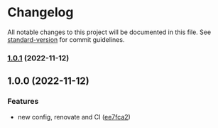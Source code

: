 # Changelog

All notable changes to this project will be documented in this file. See [standard-version](https://github.com/conventional-changelog/standard-version) for commit guidelines.

### [1.0.1](https://github.com/powerkernel/prettier-config/compare/v1.0.0...v1.0.1) (2022-11-12)

## 1.0.0 (2022-11-12)


### Features

* new config, renovate and CI ([ee7fca2](https://github.com/powerkernel/prettier-config/commit/ee7fca2719c830897eae379106591213f1646dc0))
